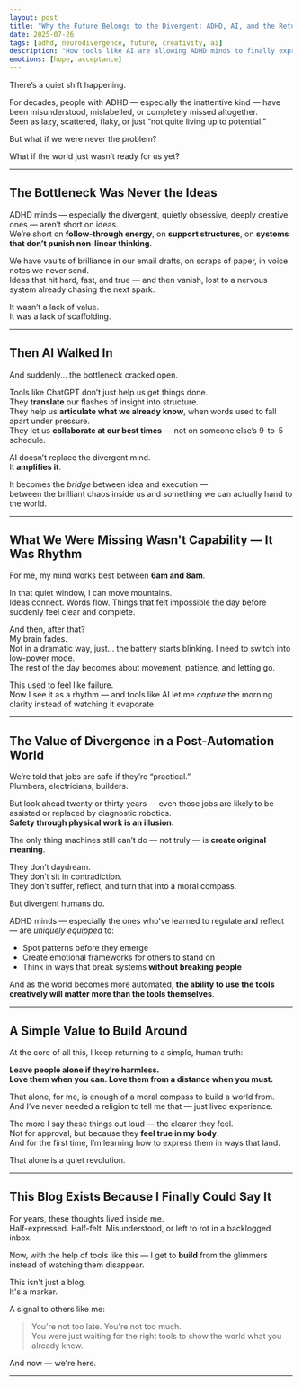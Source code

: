 ```yaml
---
layout: post
title: "Why the Future Belongs to the Divergent: ADHD, AI, and the Return of the Quiet Visionary"
date: 2025-07-26
tags: [adhd, neurodivergence, future, creativity, ai]
description: "How tools like AI are allowing ADHD minds to finally express their full potential — and why the world may be ready for a different kind of leader."
emotions: [hope, acceptance]
---
```


There’s a quiet shift happening.

For decades, people with ADHD — especially the inattentive kind — have been misunderstood, mislabelled, or completely missed altogether.  
Seen as lazy, scattered, flaky, or just “not quite living up to potential.”

But what if we were never the problem?

What if the world just wasn’t ready for us yet?

---

## The Bottleneck Was Never the Ideas

ADHD minds — especially the divergent, quietly obsessive, deeply creative ones — aren’t short on ideas.  
We’re short on **follow-through energy**, on **support structures**, on **systems that don’t punish non-linear thinking**.

We have vaults of brilliance in our email drafts, on scraps of paper, in voice notes we never send.  
Ideas that hit hard, fast, and true — and then vanish, lost to a nervous system already chasing the next spark.

It wasn’t a lack of value.  
It was a lack of scaffolding.

---

## Then AI Walked In

And suddenly... the bottleneck cracked open.

Tools like ChatGPT don’t just help us get things done.  
They **translate** our flashes of insight into structure.  
They help us **articulate what we already know**, when words used to fall apart under pressure.  
They let us **collaborate at our best times** — not on someone else’s 9-to-5 schedule.

AI doesn’t replace the divergent mind.  
It **amplifies it**.

It becomes the *bridge* between idea and execution —  
between the brilliant chaos inside us and something we can actually hand to the world.

---

## What We Were Missing Wasn't Capability — It Was Rhythm

For me, my mind works best between **6am and 8am**.

In that quiet window, I can move mountains.  
Ideas connect. Words flow. Things that felt impossible the day before suddenly feel clear and complete.

And then, after that?  
My brain fades.  
Not in a dramatic way, just... the battery starts blinking. I need to switch into low-power mode.  
The rest of the day becomes about movement, patience, and letting go.

This used to feel like failure.  
Now I see it as a rhythm — and tools like AI let me *capture* the morning clarity instead of watching it evaporate.

---

## The Value of Divergence in a Post-Automation World

We’re told that jobs are safe if they’re “practical.”  
Plumbers, electricians, builders.

But look ahead twenty or thirty years — even those jobs are likely to be assisted or replaced by diagnostic robotics.  
**Safety through physical work is an illusion.**

The only thing machines still can’t do — not truly — is **create original meaning**.

They don’t daydream.  
They don’t sit in contradiction.  
They don’t suffer, reflect, and turn that into a moral compass.

But divergent humans do.

ADHD minds — especially the ones who've learned to regulate and reflect — are *uniquely equipped* to:
- Spot patterns before they emerge
- Create emotional frameworks for others to stand on
- Think in ways that break systems **without breaking people**

And as the world becomes more automated, **the ability to use the tools creatively will matter more than the tools themselves**.

---

## A Simple Value to Build Around

At the core of all this, I keep returning to a simple, human truth:

**Leave people alone if they’re harmless.**  
**Love them when you can. Love them from a distance when you must.**

That alone, for me, is enough of a moral compass to build a world from.  
And I’ve never needed a religion to tell me that — just lived experience.

The more I say these things out loud — the clearer they feel.  
Not for approval, but because they **feel true in my body**.  
And for the first time, I’m learning how to express them in ways that land.

That alone is a quiet revolution.

---

## This Blog Exists Because I Finally Could Say It

For years, these thoughts lived inside me.  
Half-expressed. Half-felt. Misunderstood, or left to rot in a backlogged inbox.

Now, with the help of tools like this — I get to **build** from the glimmers instead of watching them disappear.

This isn't just a blog.  
It's a marker.

A signal to others like me:  
> You're not too late. You're not too much.  
> You were just waiting for the right tools to show the world what you already knew.

And now — we're here.

---

